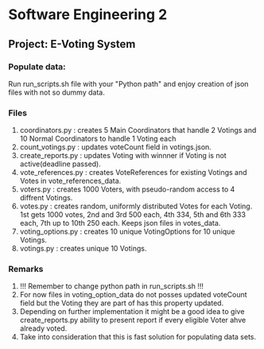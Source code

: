# Software Engineering 2
## Project: E-Voting System
### Populate data: 
Run run_scripts.sh file with your "Python path" and enjoy creation of json files with not so dummy data.


### Files
1. coordinators.py : creates 5 Main Coordinators that handle 2 Votings and 10 Normal Coordinators to handle 1 Voting each
2. count_votings.py : updates voteCount field in votings.json.
3. create_reports.py : updates Voting with winnner if Voting is not active(deadline passed).
4. vote_references.py : creates VoteReferences for existing Votings and Votes in vote_references_data.
5. voters.py : creates 1000 Voters, with pseudo-random access to 4 diffrent Votings. 
6. votes.py : creates random, uniformly distributed Votes for each Voting. 1st gets 1000 votes, 2nd and 3rd 500 each,
 4th 334, 5th and 6th 333 each, 7th up to 10th 250 each. Keeps json files in votes_data.
7. voting_options.py : creates 10 unique VotingOptions for 10 unique Votings.
8. votings.py : creates unique 10 Votings.

### Remarks
1. !!! Remember to change python path in run_scripts.sh !!!
2. For now files in voting_option_data do not posses updated voteCount field but the Voting they are part of has this property updated.
3. Depending on further implementation it might be a good idea to give create_reports.py ability to present report if every eligible Voter ahve already voted.
4. Take into consideration that this is fast solution for populating data sets.